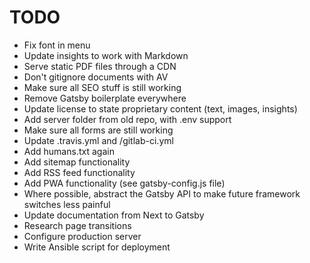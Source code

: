 # TODO

* Fix font in menu
* Update insights to work with Markdown
* Serve static PDF files through a CDN
* Don't gitignore documents with AV
* Make sure all SEO stuff is still working
* Remove Gatsby boilerplate everywhere
* Update license to state proprietary content (text, images, insights)
* Add server folder from old repo, with .env support
* Make sure all forms are still working
* Update .travis.yml and /gitlab-ci.yml
* Add humans.txt again
* Add sitemap functionality
* Add RSS feed functionality
* Add PWA functionality (see gatsby-config.js file)
* Where possible, abstract the Gatsby API to make future framework switches less painful
* Update documentation from Next to Gatsby
* Research page transitions
* Configure production server
* Write Ansible script for deployment
